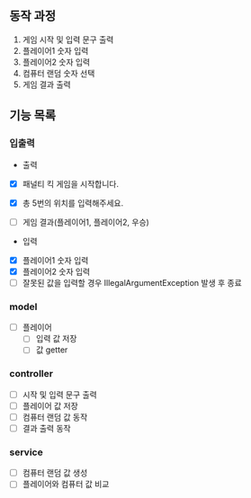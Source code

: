 ##  동작 과정
1. 게임 시작 및 입력 문구 출력
2. 플레이어1 숫자 입력
3. 플레이어2 숫자 입력
4. 컴퓨터 랜덤 숫자 선택
5. 게임 결과 출력 


## 기능 목록
### 입출력
- 출력
- [x] 패널티 킥 게임을 시작합니다.
- [x] 총 5번의 위치를 입력해주세요.
- [ ] 게임 결과(플레이어1, 플레이어2, 우승)  


- 입력
- [x] 플레이어1 숫자 입력
- [x] 플레이어2 숫자 입력
- [ ] 잘못된 값을 입력할 경우 IllegalArgumentException 발생 후 종료

### model
- [ ] 플레이어
  - [ ] 입력 값 저장
  - [ ] 값 getter

### controller
- [ ] 시작 및 입력 문구 출력
- [ ] 플레이어 값 저장
- [ ] 컴퓨터 랜덤 값 동작
- [ ] 결과 출력 동작

### service 
- [ ] 컴퓨터 랜덤 값 생성
- [ ] 플레이어와 컴퓨터 값 비교 